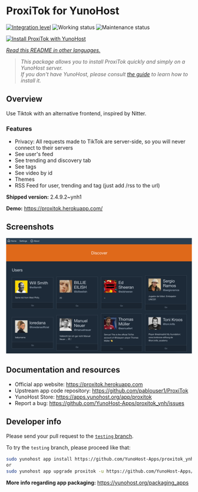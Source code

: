 <!--
N.B.: This README was automatically generated by <https://github.com/YunoHost/apps/tree/master/tools/readme_generator>
It shall NOT be edited by hand.
-->

# ProxiTok for YunoHost

[![Integration level](https://dash.yunohost.org/integration/proxitok.svg)](https://dash.yunohost.org/appci/app/proxitok) ![Working status](https://ci-apps.yunohost.org/ci/badges/proxitok.status.svg) ![Maintenance status](https://ci-apps.yunohost.org/ci/badges/proxitok.maintain.svg)

[![Install ProxiTok with YunoHost](https://install-app.yunohost.org/install-with-yunohost.svg)](https://install-app.yunohost.org/?app=proxitok)

*[Read this README in other languages.](./ALL_README.md)*

> *This package allows you to install ProxiTok quickly and simply on a YunoHost server.*  
> *If you don't have YunoHost, please consult [the guide](https://yunohost.org/install) to learn how to install it.*

## Overview

Use Tiktok with an alternative frontend, inspired by Nitter.

### Features

- Privacy: All requests made to TikTok are server-side, so you will never connect to their servers
- See user's feed
- See trending and discovery tab
- See tags
- See video by id
- Themes
- RSS Feed for user, trending and tag (just add /rss to the url)


**Shipped version:** 2.4.9.2~ynh1

**Demo:** <https://proxitok.herokuapp.com/>

## Screenshots

![Screenshot of ProxiTok](./doc/screenshots/screenshot.png)

## Documentation and resources

- Official app website: <https://proxitok.herokuapp.com>
- Upstream app code repository: <https://github.com/pablouser1/ProxiTok>
- YunoHost Store: <https://apps.yunohost.org/app/proxitok>
- Report a bug: <https://github.com/YunoHost-Apps/proxitok_ynh/issues>

## Developer info

Please send your pull request to the [`testing` branch](https://github.com/YunoHost-Apps/proxitok_ynh/tree/testing).

To try the `testing` branch, please proceed like that:

```bash
sudo yunohost app install https://github.com/YunoHost-Apps/proxitok_ynh/tree/testing --debug
or
sudo yunohost app upgrade proxitok -u https://github.com/YunoHost-Apps/proxitok_ynh/tree/testing --debug
```

**More info regarding app packaging:** <https://yunohost.org/packaging_apps>
